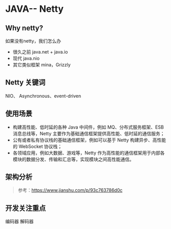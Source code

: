 # JAVA-- Netty

## Why netty?

如果没有netty，我们怎么办

- 很久之前  java.net + java.io
- 现代  java.nio
- 其它类似框架 mina，Grizzly

## Netty 关键词

NIO、 Asynchronous、event-driven

## 使用场景

- 构建高性能、低时延的各种 Java 中间件，例如 MQ、分布式服务框架、ESB 消息总线等，Netty 主要作为基础通信框架提供高性能、低时延的通信服务；
- 公有或者私有协议栈的基础通信框架，例如可以基于 Netty 构建异步、高性能的 WebSocket 协议栈；
- 各领域应用，例如大数据、游戏等，Netty 作为高性能的通信框架用于内部各模块的数据分发、传输和汇总等，实现模块之间高性能通信。

## 架构分析

> 参考：https://www.jianshu.com/p/93c763786d0c

## 开发关注重点

编码器 解码器
